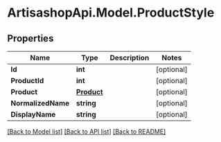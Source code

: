 # ArtisashopApi.Model.ProductStyle

## Properties

Name | Type | Description | Notes
------------ | ------------- | ------------- | -------------
**Id** | **int** |  | [optional] 
**ProductId** | **int** |  | [optional] 
**Product** | [**Product**](Product.md) |  | [optional] 
**NormalizedName** | **string** |  | [optional] 
**DisplayName** | **string** |  | [optional] 

[[Back to Model list]](../README.md#documentation-for-models) [[Back to API list]](../README.md#documentation-for-api-endpoints) [[Back to README]](../README.md)

